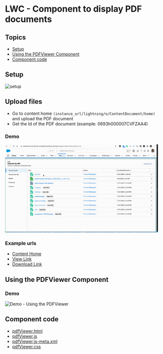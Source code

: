 # LWC - Component to display PDF documents

## Topics
- [Setup](#setup)
- [Using the PDFViewer Component](#using)
- [Component code](#code)

<a name='setup'></a>
## Setup
![setup](img/pdfviewer-1.gif)


## Upload files

- Go to content home ```(instance_url/lightning/o/ContentDocument/home)``` and upload the PDF document
- Get the Id of the PDF document  (example: 0693h000007CVFZAA4)

### Demo
![Upload Files](img/pdfviewer-2.gif)



### Example urls
- [Content Home](https://mohansun-ea-02-dev-ed.lightning.force.com/lightning/o/ContentDocument/home)
- [View Link](https://mohansun-ea-02-dev-ed.lightning.force.com/lightning/r/ContentDocument/0693h000007CVFZAA4/view)
- [Download Link](https://mohansun-ea-02-dev-ed--c.documentforce.com/sfc/servlet.shepherd/document/download/0693h000007CVFZAA4)

<a name="using"></a>
##  Using the PDFViewer Component 
### Demo
![Demo - Using the PDFViewer](img/pdfviewer-3.gif)

<a name='code'></a>
## Component code
- [pdfViewer.html](src/force-app/main/default/lwc/pdfViewer/pdfViewer.html)
- [pdfViewer.js](https://github.com/mohan-chinnappan-n/lwc-components/blob/master/pdf-viewer/src/force-app/main/default/lwc/pdfViewer/pdfView.js)
- [pdfViewer.js-meta.xml](src/force-app/main/default/lwc/pdfViewer/pdfView.js-meta.xml)
- [pdfViewer.css](src/force-app/main/default/lwc/pdfViewer/pdfViewer.css)


